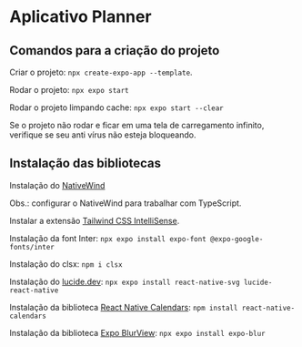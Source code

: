 # Aplicativo Planner

## Comandos para a criação do projeto

Criar o projeto: `npx create-expo-app --template`.

Rodar o projeto: `npx expo start`

Rodar o projeto limpando cache: `npx expo start --clear`

Se o projeto não rodar e ficar em uma tela de carregamento infinito, verifique se seu anti vírus não esteja bloqueando.

## Instalação das bibliotecas

Instalação do [NativeWind](https://www.nativewind.dev/v4/getting-started/expo-router)

Obs.: configurar o NativeWind para trabalhar com TypeScript.

Instalar a extensão [Tailwind CSS IntelliSense](https://marketplace.visualstudio.com/items?itemName=bradlc.vscode-tailwindcss).

Instalação da font Inter: `npx expo install expo-font @expo-google-fonts/inter`

Instalação do clsx: `npm i clsx`

Instalação do [lucide.dev](https://lucide.dev/): `npx expo install react-native-svg lucide-react-native`

Instalação da biblioteca [React Native Calendars](https://github.com/wix/react-native-calendars): `npm install react-native-calendars`

Instalação da biblioteca [Expo BlurView](https://docs.expo.dev/versions/latest/sdk/blur-view/): `npx expo install expo-blur`
